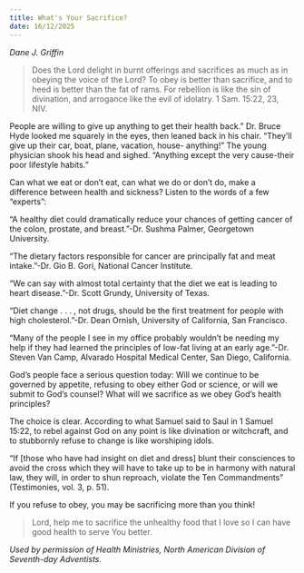 ```yaml
---
title: What's Your Sacrifice?
date: 16/12/2025
---
```


_Dane J. Griffin_

> <p></p>
> Does the Lord delight in burnt offerings and sacrifices as much as in obeying the voice of the Lord? To obey is better than sacrifice, and to heed is better than the fat of rams. For rebellion is like the sin of divination, and arrogance like the evil of idolatry. 1 Sam. 15:22, 23, NIV.

People are willing to give up anything to get their health back.” Dr. Bruce Hyde looked me squarely in the eyes, then leaned back in his chair. “They’ll give up their car, boat, plane, vacation, house- anything!” The young physician shook his head and sighed. “Anything except the very cause-their poor lifestyle habits.”

Can what we eat or don’t eat, can what we do or don’t do, make a difference between health and sickness? Listen to the words of a few “experts”:

“A healthy diet could dramatically reduce your chances of getting cancer of the colon, prostate, and breast.”-Dr. Sushma Palmer, Georgetown University.

“The dietary factors responsible for cancer are principally fat and meat intake.”-Dr. Gio B. Gori, National Cancer Institute.

“We can say with almost total certainty that the diet we eat is leading to heart disease.”-Dr. Scott Grundy, University of Texas.

“Diet change . . . , not drugs, should be the first treatment for people with high cholesterol.”-Dr. Dean Ornish, University of California, San Francisco.

“Many of the people I see in my office probably wouldn’t be needing my help if they had learned the principles of low-fat living at an early age.”-Dr. Steven Van Camp, Alvarado Hospital Medical Center, San Diego, California.

God’s people face a serious question today: Will we continue to be governed by appetite, refusing to obey either God or science, or will we submit to God’s counsel? What will we sacrifice as we obey God’s health principles?

The choice is clear. According to what Samuel said to Saul in 1 Samuel 15:22, to rebel against God on any point is like divination or witchcraft, and to stubbornly refuse to change is like worshiping idols.

“If [those who have had insight on diet and dress] blunt their consciences to avoid the cross which they will have to take up to be in harmony with natural law, they will, in order to shun reproach, violate the Ten Commandments” (Testimonies, vol. 3, p. 51).

If you refuse to obey, you may be sacrificing more than you think!

> <callout></callout>
> Lord, help me to sacrifice the unhealthy food that I love so I can have good health to serve You better.

_Used by permission of Health Ministries, North American Division of Seventh-day Adventists._